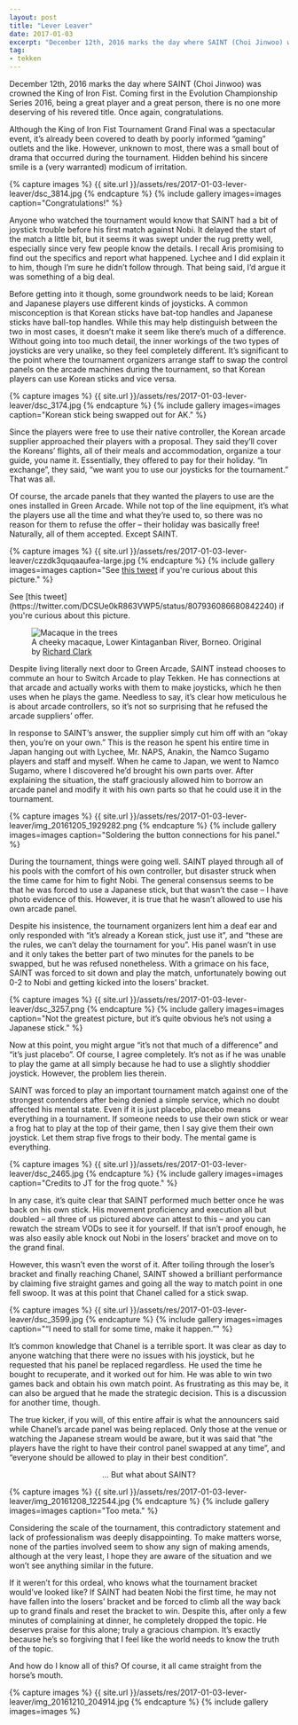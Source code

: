 ```yaml
---
layout: post
title: "Lever Leaver"
date: 2017-01-03
excerpt: "December 12th, 2016 marks the day where SAINT (Choi Jinwoo) was crowned the King of Iron Fist. But hidden behind his sincere smile is a (very warranted) modicum of irritation."
tag:
- tekken
---
```


December 12th, 2016 marks the day where SAINT (Choi Jinwoo) was crowned the King of Iron Fist. Coming first in the Evolution Championship Series 2016, being a great player and a great person, there is no one more deserving of his revered title. Once again, congratulations.

Although the King of Iron Fist Tournament Grand Final was a spectacular event, it’s already been covered to death by poorly informed “gaming” outlets and the like. However, unknown to most, there was a small bout of drama that occurred during the tournament. Hidden behind his sincere smile is a (very warranted) modicum of irritation.

{% capture images %}
    {{ site.url }}/assets/res/2017-01-03-lever-leaver/dsc_3814.jpg
{% endcapture %}
{% include gallery images=images caption="Congratulations!" %}

Anyone who watched the tournament would know that SAINT had a bit of joystick trouble before his first match against Nobi. It delayed the start of the match a little bit, but it seems it was swept under the rug pretty well, especially since very few people know the details. I recall Aris promising to find out the specifics and report what happened. Lychee and I did explain it to him, though I’m sure he didn’t follow through. That being said, I’d argue it was something of a big deal.

Before getting into it though, some groundwork needs to be laid; Korean and Japanese players use different kinds of joysticks. A common misconception is that Korean sticks have bat-top handles and Japanese sticks have ball-top handles. While this may help distinguish between the two in most cases, it doesn’t make it seem like there’s much of a difference. Without going into too much detail, the inner workings of the two types of joysticks are very unalike, so they feel completely different. It’s significant to the point where the tournament organizers arrange staff to swap the control panels on the arcade machines during the tournament, so that Korean players can use Korean sticks and vice versa.

{% capture images %}
    {{ site.url }}/assets/res/2017-01-03-lever-leaver/dsc_3174.jpg
{% endcapture %}
{% include gallery images=images caption="Korean stick being swapped out for AK." %}

Since the players were free to use their native controller, the Korean arcade supplier approached their players with a proposal. They said they’ll cover the Koreans’ flights, all of their meals and accommodation, organize a tour guide, you name it. Essentially, they offered to pay for their holiday. “In exchange”, they said, “we want you to use our joysticks for the tournament.” That was all.

Of course, the arcade panels that they wanted the players to use are the ones installed in Green Arcade. While not top of the line equipment, it’s what the players use all the time and what they’re used to, so there was no reason for them to refuse the offer – their holiday was basically free! Naturally, all of them accepted. Except SAINT.

{% capture images %}
    {{ site.url }}/assets/res/2017-01-03-lever-leaver/czzdk3quqaaufea-large.jpg
{% endcapture %}
{% include gallery images=images caption="See <a href=https://twitter.com/DCSUe0kR863VWP5/status/807936086680842240>this tweet</a> if you're curious about this picture." %}

<figcaption>See [this tweet](https://twitter.com/DCSUe0kR863VWP5/status/807936086680842240) if you're curious about this picture.</figcaption>

<figure>
  <img src="/macaque.jpg" alt="Macaque in the trees">
  <figcaption>A cheeky macaque, Lower Kintaganban River, Borneo. Original by <a href="http://www.flickr.com/photos/rclark/">Richard Clark</a></figcaption>
</figure>

Despite living literally next door to Green Arcade, SAINT instead chooses to commute an hour to Switch Arcade to play Tekken. He has connections at that arcade and actually works with them to make joysticks, which he then uses when he plays the game. Needless to say, it’s clear how meticulous he is about arcade controllers, so it’s not so surprising that he refused the arcade suppliers’ offer.

In response to SAINT’s answer, the supplier simply cut him off with an “okay then, you’re on your own.” This is the reason he spent his entire time in Japan hanging out with Lychee, Mr. NAPS, Anakin, the Namco Sugamo players and staff and myself. When he came to Japan, we went to Namco Sugamo, where I discovered he’d brought his own parts over. After explaining the situation, the staff graciously allowed him to borrow an arcade panel and modify it with his own parts so that he could use it in the tournament.

{% capture images %}
    {{ site.url }}/assets/res/2017-01-03-lever-leaver/img_20161205_1929282.png
{% endcapture %}
{% include gallery images=images caption="Soldering the button connections for his panel." %}

During the tournament, things were going well. SAINT played through all of his pools with the comfort of his own controller, but disaster struck when the time came for him to fight Nobi. The general consensus seems to be that he was forced to use a Japanese stick, but that wasn’t the case – I have photo evidence of this. However, it is true that he wasn’t allowed to use his own arcade panel.

Despite his insistence, the tournament organizers lent him a deaf ear and only responded with “it’s already a Korean stick, just use it”, and “these are the rules, we can’t delay the tournament for you”. His panel wasn’t in use and it only takes the better part of two minutes for the panels to be swapped, but he was refused nonetheless. With a grimace on his face, SAINT was forced to sit down and play the match, unfortunately bowing out 0-2 to Nobi and getting kicked into the losers’ bracket.

{% capture images %}
    {{ site.url }}/assets/res/2017-01-03-lever-leaver/dsc_3257.png
{% endcapture %}
{% include gallery images=images caption="Not the greatest picture, but it’s quite obvious he’s not using a Japanese stick." %}

Now at this point, you might argue “it’s not that much of a difference” and “it’s just placebo”. Of course, I agree completely. It’s not as if he was unable to play the game at all simply because he had to use a slightly shoddier joystick. However, the problem lies therein.

SAINT was forced to play an important tournament match against one of the strongest contenders after being denied a simple service, which no doubt affected his mental state. Even if it is just placebo, placebo means everything in a tournament. If someone needs to use their own stick or wear a frog hat to play at the top of their game, then I say give them their own joystick. Let them strap five frogs to their body. The mental game is everything.

{% capture images %}
    {{ site.url }}/assets/res/2017-01-03-lever-leaver/dsc_2465.jpg
{% endcapture %}
{% include gallery images=images caption="Credits to JT for the frog quote." %}

In any case, it’s quite clear that SAINT performed much better once he was back on his own stick. His movement proficiency and execution all but doubled – all three of us pictured above can attest to this – and you can rewatch the stream VODs to see it for yourself. If that isn’t proof enough, he was also easily able knock out Nobi in the losers’ bracket and move on to the grand final.

However, this wasn’t even the worst of it. After toiling through the loser’s bracket and finally reaching Chanel, SAINT showed a brilliant performance by claiming five straight games and going all the way to match point in one fell swoop. It was at this point that Chanel called for a stick swap.

{% capture images %}
    {{ site.url }}/assets/res/2017-01-03-lever-leaver/dsc_3599.jpg
{% endcapture %}
{% include gallery images=images caption="“I need to stall for some time, make it happen.”" %}

It’s common knowledge that Chanel is a terrible sport. It was clear as day to anyone watching that there were no issues with his joystick, but he requested that his panel be replaced regardless. He used the time he bought to recuperate, and it worked out for him. He was able to win two games back and obtain his own match point. As frustrating as this may be, it can also be argued that he made the strategic decision. This is a discussion for another time, though.

The true kicker, if you will, of this entire affair is what the announcers said while Chanel’s arcade panel was being replaced. Only those at the venue or watching the Japanese stream would be aware, but it was said that “the players have the right to have their control panel swapped at any time”, and “everyone should be allowed to play in their best condition”.

<p align="center">
…
But what about SAINT?
</p>

{% capture images %}
    {{ site.url }}/assets/res/2017-01-03-lever-leaver/img_20161208_122544.jpg
{% endcapture %}
{% include gallery images=images caption="Too meta." %}

Considering the scale of the tournament, this contradictory statement and lack of professionalism was deeply disappointing. To make matters worse, none of the parties involved seem to show any sign of making amends, although at the very least, I hope they are aware of the situation and we won’t see anything similar in the future.

If it weren’t for this ordeal, who knows what the tournament bracket would’ve looked like? If SAINT had beaten Nobi the first time, he may not have fallen into the losers’ bracket and be forced to climb all the way back up to grand finals and reset the bracket to win. Despite this, after only a few minutes of complaining at dinner, he completely dropped the topic. He deserves praise for this alone; truly a gracious champion. It’s exactly because he’s so forgiving that I feel like the world needs to know the truth of the topic.

And how do I know all of this? Of course, it all came straight from the horse’s mouth.

{% capture images %}
    {{ site.url }}/assets/res/2017-01-03-lever-leaver/img_20161210_204914.jpg
{% endcapture %}
{% include gallery images=images %}